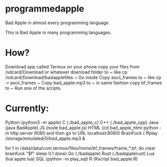 # programmedapple
Bad Apple in almost every programming language

This is Bad Apple in many programming languages.

# How? 

Download app called Termux on your phone
 copy your files from /sdcard/Download or whatever doenload folder to ~ like cp /sdcard/Download/badapplefiles ~
Go inside
Copy ascii_frames to ~ like cp -r ascii_frames ~
Copy bad_apple.mp3 to ~ in same fashion
copy bf_frames to ~
Run one of the scripts.


# Currently:
Python (python3 -m apple)
C (./bad_apple_c)
C++ (./bad_apple_cpp)
Java (java BadApple)
JS (node bad_apple.js)
HTML (cd bad_apple_html python -m http.server 8080 and then go to URL localhost:8080)
BrainFuck (
ffplay /storage/emulated/0/bad_apple.mp3 &

for f in /data/data/com.termux/files/home/bf_frames/frame_*.bf; do
  clear
  brainfuck "$f"
  sleep 0.1
done)
Go (./badapple)
Rust (./badapplerust)
Lua (lua apple.lua)
SQL (python -m play_sql)
R (Rscript bad_apple.R)
